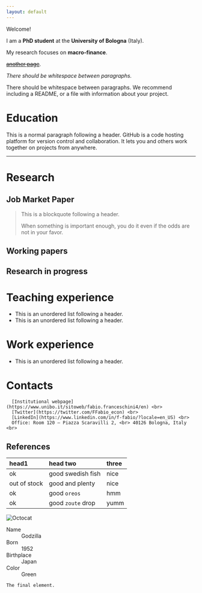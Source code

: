 ```yaml
---
layout: default
---
```


Welcome!

I am a **PhD student** at the **University of Bologna** (Italy).

My research focuses on **macro-finance**.

[~~another page~~](./another-page.html).


_There should be whitespace between paragraphs._

There should be whitespace between paragraphs. We recommend including a README, or a file with information about your project.

# Education

This is a normal paragraph following a header. GitHub is a code hosting platform for version control and collaboration. It lets you and others work together on projects from anywhere.

* * *

# Research

## Job Market Paper

> This is a blockquote following a header.
>
> When something is important enough, you do it even if the odds are not in your favor.

## Working papers

## Research in progress


# Teaching experience
*   This is an unordered list following a header.
*   This is an unordered list following a header.


# Work experience
*   This is an unordered list following a header.


# Contacts
      [Institutional webpage](https://www.unibo.it/sitoweb/fabio.franceschini4/en) <br>
      [Twitter](https://twitter.com/FFabio_econ) <br>
      [LinkedIn](https://www.linkedin.com/in/f-fabio/?locale=en_US) <br>
      Office: Room 120 – Piazza Scaravilli 2, <br> 40126 Bologna, Italy <br>

## References




| head1        | head two          | three |
|:-------------|:------------------|:------|
| ok           | good swedish fish | nice  |
| out of stock | good and plenty   | nice  |
| ok           | good `oreos`      | hmm   |
| ok           | good `zoute` drop | yumm  |



![Octocat](https://github.githubassets.com/images/icons/emoji/octocat.png)



<dl>
<dt>Name</dt>
<dd>Godzilla</dd>
<dt>Born</dt>
<dd>1952</dd>
<dt>Birthplace</dt>
<dd>Japan</dd>
<dt>Color</dt>
<dd>Green</dd>
</dl>


```
The final element.
```
